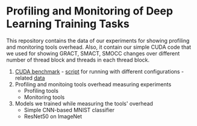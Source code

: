 # Profiling and Monitoring of Deep Learning Training Tasks
This repository contains the data of our experiments for showing profiling and monitoring tools overhead. Also, it contain our simple CUDA code that we used for showing GRACT, SMACT, SMOCC changes over different number of thread block and threads in each thread block.

1. [CUDA benchmark](benchmark/square.cu) - [script](benchmark/script.sh) for running with different configurations - related [data](data/01-metic_data/)
2. Profiling and monitoing tools overhead measuring experiments
    - Profiling tools
    - Monitoring tools
3. Models we trained while measuring the tools' overhead
    - Simple CNN-based MNIST classifier
    - ResNet50 on ImageNet 